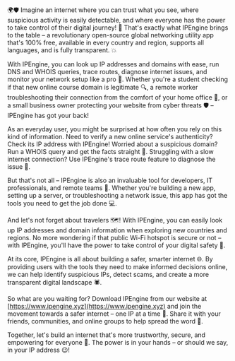 🌍🛡️ Imagine an internet where you can trust what you see, where suspicious activity is easily detectable, and where everyone has the power to take control of their digital journey! 🚀 That's exactly what IPEngine brings to the table – a revolutionary open-source global networking utility app that's 100% free, available in every country and region, supports all languages, and is fully transparent. 💥

With IPEngine, you can look up IP addresses and domains with ease, run DNS and WHOIS queries, trace routes, diagnose internet issues, and monitor your network setup like a pro 📡. Whether you're a student checking if that new online course domain is legitimate 🔍, a remote worker troubleshooting their connection from the comfort of your home office 💼, or a small business owner protecting your website from cyber threats 🛡️ – IPEngine has got your back!

As an everyday user, you might be surprised at how often you rely on this kind of information. Need to verify a new online service's authenticity? Check its IP address with IPEngine! Worried about a suspicious domain? Run a WHOIS query and get the facts straight 💯. Struggling with a slow internet connection? Use IPEngine's trace route feature to diagnose the issue 🔧.

But that's not all – IPEngine is also an invaluable tool for developers, IT professionals, and remote teams 🤝. Whether you're building a new app, setting up a server, or troubleshooting a network issue, this app has got the tools you need to get the job done 💻.

And let's not forget about travelers 🗺️! With IPEngine, you can easily look up IP addresses and domain information when exploring new countries and regions. No more wondering if that public Wi-Fi hotspot is secure or not – with IPEngine, you'll have the power to take control of your digital safety 💪.

At its core, IPEngine is all about building a safer, smarter internet 🌐. By providing users with the tools they need to make informed decisions online, we can help identify suspicious IPs, detect scams, and create a more transparent digital landscape 🕷️.

So what are you waiting for? Download IPEngine from our website at [https://www.ipengine.xyz](https://www.ipengine.xyz) and join the movement towards a safer internet – one IP at a time 🔁. Share it with your friends, communities, and online groups to help spread the word 💬.

Together, let's build an internet that's more trustworthy, secure, and empowering for everyone 🌟. The power is in your hands – or should we say, in your IP address 😉!